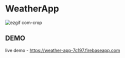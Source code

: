 # WeatherApp

![ezgif com-crop](https://user-images.githubusercontent.com/26069518/59883268-12aafe00-937a-11e9-9d21-e9979d62c322.gif)

## DEMO
live demo - https://weather-app-7c197.firebaseapp.com
